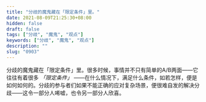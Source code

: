 ```yaml
---
title: "分歧的魔鬼藏在「限定条件」里。"
date: 2021-08-09T21:25:30+08:00
hidden: false
draft: false
tags: ["分歧", "魔鬼", "观点"]
keywords: ["分歧", "魔鬼", "观点"]
description: ""
slug: "0903"
---
```


分歧的魔鬼藏在「限定条件」里。很多时候，事情并不只有简单的A/B两面——它往往有着很多 *「限定条件」* ——在什么情况下，满足什么条件，如若怎样，便是如何如何的。分歧的参与者们如果不能正确的应对复杂场景，便很难自发的解决分歧——这令一部分人唏嘘，也令另一部分人欣喜。
